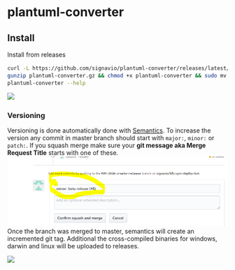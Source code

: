 # plantuml-converter

## Install
Install from releases
```bash
curl -L https://github.com/signavio/plantuml-converter/releases/latest/download/plantuml-converter_$(uname -s)_amd64.gz -o plantuml-converter.gz
gunzip plantuml-converter.gz && chmod +x plantuml-converter && sudo mv plantuml-converter /usr/local/bin/plantuml-converter
plantuml-converter --help
```
<!--@startuml
:Hello worldasdsad;
:This is on defined on
several **lines**;
@enduml-->
![](http://www.plantuml.com/plantuml/png/~h3a48656c6c6f20776f726c646173647361643b0a3a54686973206973206f6e20646566696e6564206f6e0a7365766572616c202a2a6c696e65732a2a3b0a)


### Versioning
Versioning is done automatically done with [Semantics](https://github.com/stevenmatthewt/semantics).
To increase the version any commit in master branch should start with `major:`, `minor:` or `patch:`.
If you squash merge make sure your **git message aka Merge Request Title** starts with one of these.
![](images/release.png)
Once the branch was merged to master, semantics will create an incremented git tag.
Additional the cross-compiled binaries for windows, darwin and linux will be uploaded to releases.


<!--@startuml
:Hello world;
:This is on defined on
several **lines**;
@enduml-->
![](http://www.plantuml.com/plantuml/png/~h3a48656c6c6f20776f726c643b0a3a54686973206973206f6e20646566696e6564206f6e0a7365766572616c202a2a6c696e65732a2a3b0a)









